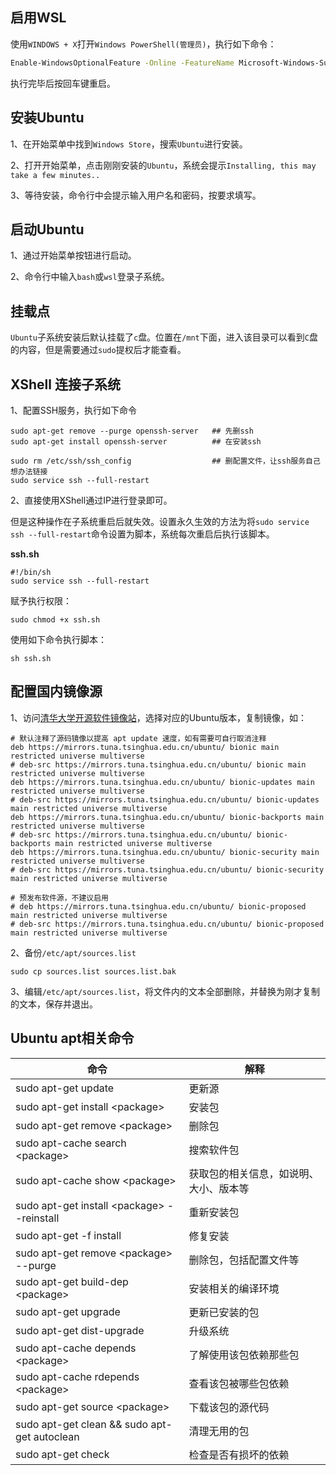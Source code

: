 ## 启用WSL

使用`WINDOWS + X`打开`Windows PowerShell(管理员)`，执行如下命令：

```sh
Enable-WindowsOptionalFeature -Online -FeatureName Microsoft-Windows-Subsystem-Linux
```

执行完毕后按回车键重启。

## 安装Ubuntu

1、在开始菜单中找到`Windows Store`，搜索`Ubuntu`进行安装。

2、打开开始菜单，点击刚刚安装的`Ubuntu`，系统会提示`Installing, this may take a few minutes..`

3、等待安装，命令行中会提示输入用户名和密码，按要求填写。

## 启动Ubuntu

1、通过开始菜单按钮进行启动。

2、命令行中输入`bash`或`wsl`登录子系统。

## 挂载点

`Ubuntu`子系统安装后默认挂载了`c`盘。位置在`/mnt`下面，进入该目录可以看到`C`盘的内容，但是需要通过`sudo`提权后才能查看。

## XShell 连接子系统

1、配置SSH服务，执行如下命令

```shell
sudo apt-get remove --purge openssh-server   ## 先删ssh
sudo apt-get install openssh-server          ## 在安装ssh  

sudo rm /etc/ssh/ssh_config                  ## 删配置文件，让ssh服务自己想办法链接
sudo service ssh --full-restart
```

2、直接使用XShell通过IP进行登录即可。

但是这种操作在子系统重启后就失效。设置永久生效的方法为将`sudo service ssh --full-restart`命令设置为脚本，系统每次重启后执行该脚本。

**ssh.sh**

```shell
#!/bin/sh
sudo service ssh --full-restart
```

赋予执行权限：

```shell
sudo chmod +x ssh.sh
```

使用如下命令执行脚本：

```shell
sh ssh.sh
```

## 配置国内镜像源

1、访问[清华大学开源软件镜像站](<https://mirrors.tuna.tsinghua.edu.cn/help/ubuntu/>)，选择对应的Ubuntu版本，复制镜像，如：

```shell
# 默认注释了源码镜像以提高 apt update 速度，如有需要可自行取消注释
deb https://mirrors.tuna.tsinghua.edu.cn/ubuntu/ bionic main restricted universe multiverse
# deb-src https://mirrors.tuna.tsinghua.edu.cn/ubuntu/ bionic main restricted universe multiverse
deb https://mirrors.tuna.tsinghua.edu.cn/ubuntu/ bionic-updates main restricted universe multiverse
# deb-src https://mirrors.tuna.tsinghua.edu.cn/ubuntu/ bionic-updates main restricted universe multiverse
deb https://mirrors.tuna.tsinghua.edu.cn/ubuntu/ bionic-backports main restricted universe multiverse
# deb-src https://mirrors.tuna.tsinghua.edu.cn/ubuntu/ bionic-backports main restricted universe multiverse
deb https://mirrors.tuna.tsinghua.edu.cn/ubuntu/ bionic-security main restricted universe multiverse
# deb-src https://mirrors.tuna.tsinghua.edu.cn/ubuntu/ bionic-security main restricted universe multiverse

# 预发布软件源，不建议启用
# deb https://mirrors.tuna.tsinghua.edu.cn/ubuntu/ bionic-proposed main restricted universe multiverse
# deb-src https://mirrors.tuna.tsinghua.edu.cn/ubuntu/ bionic-proposed main restricted universe multiverse
```

2、备份`/etc/apt/sources.list`

```shell
sudo cp sources.list sources.list.bak
```

3、编辑`/etc/apt/sources.list`，将文件内的文本全部删除，并替换为刚才复制的文本，保存并退出。

## Ubuntu apt相关命令

| 命令                                         | 解释                                   |
| -------------------------------------------- | -------------------------------------- |
| sudo apt-get update                          | 更新源                                 |
| sudo apt-get install \<package>              | 安装包                                 |
| sudo apt-get remove \<package>               | 删除包                                 |
| sudo apt-cache search \<package>             | 搜索软件包                             |
| sudo apt-cache show \<package>               | 获取包的相关信息，如说明、大小、版本等 |
| sudo apt-get install \<package> --reinstall  | 重新安装包                             |
| sudo apt-get -f install                      | 修复安装                               |
| sudo apt-get remove \<package> --purge       | 删除包，包括配置文件等                 |
| sudo apt-get build-dep \<package>            | 安装相关的编译环境                     |
| sudo apt-get upgrade                         | 更新已安装的包                         |
| sudo apt-get dist-upgrade                    | 升级系统                               |
| sudo apt-cache depends \<package>            | 了解使用该包依赖那些包                 |
| sudo apt-cache rdepends \<package>           | 查看该包被哪些包依赖                   |
| sudo apt-get source \<package>               | 下载该包的源代码                       |
| sudo apt-get clean && sudo apt-get autoclean | 清理无用的包                           |
| sudo apt-get check                           | 检查是否有损坏的依赖                   |

